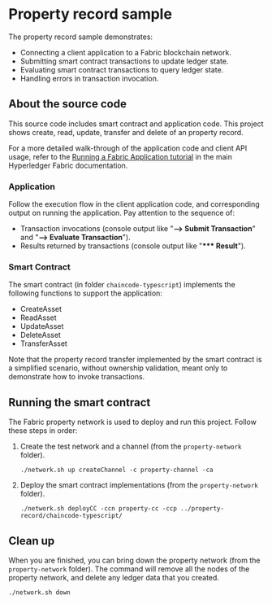 # Property record sample

The property record sample demonstrates:

- Connecting a client application to a Fabric blockchain network.
- Submitting smart contract transactions to update ledger state.
- Evaluating smart contract transactions to query ledger state.
- Handling errors in transaction invocation.

## About the source code

This source code includes smart contract and application code. This project shows create, read, update, transfer and delete of an property record.

For a more detailed walk-through of the application code and client API usage, refer to the [Running a Fabric Application tutorial](https://hyperledger-fabric.readthedocs.io/en/latest/write_first_app.html) in the main Hyperledger Fabric documentation.

### Application

Follow the execution flow in the client application code, and corresponding output on running the application. Pay attention to the sequence of:

- Transaction invocations (console output like "**--> Submit Transaction**" and "**--> Evaluate Transaction**").
- Results returned by transactions (console output like "**\*\*\* Result**").

### Smart Contract

The smart contract (in folder `chaincode-typescript`) implements the following functions to support the application:

- CreateAsset
- ReadAsset
- UpdateAsset
- DeleteAsset
- TransferAsset

Note that the property record transfer implemented by the smart contract is a simplified scenario, without ownership validation, meant only to demonstrate how to invoke transactions.

## Running the smart contract

The Fabric property network is used to deploy and run this project. Follow these steps in order:

1. Create the test network and a channel (from the `property-network` folder).

   ```
   ./network.sh up createChannel -c property-channel -ca
   ```

2. Deploy the smart contract implementations (from the `property-network` folder).

   ```shell
   ./network.sh deployCC -ccn property-cc -ccp ../property-record/chaincode-typescript/
   ```

## Clean up

When you are finished, you can bring down the property network (from the `property-network` folder). The command will remove all the nodes of the property network, and delete any ledger data that you created.

```shell
./network.sh down
```
